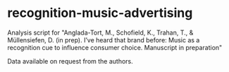 # recognition-music-advertising
Analysis script for "Anglada-Tort, M., Schofield, K., Trahan, T., & Müllensiefen, D. (in prep). I’ve heard that brand before: Music as a recognition cue to influence consumer choice. Manuscript in preparation"

Data available on request from the authors.
